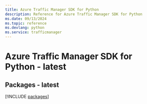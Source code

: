 ```yaml
---
title: Azure Traffic Manager SDK for Python
description: Reference for Azure Traffic Manager SDK for Python
ms.date: 09/13/2024
ms.topic: reference
ms.devlang: python
ms.service: trafficmanager
---
```

# Azure Traffic Manager SDK for Python - latest
## Packages - latest
[!INCLUDE [packages](traffic-manager-index.md)]
